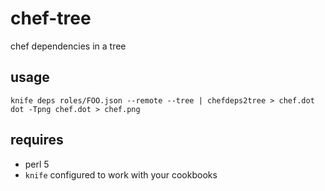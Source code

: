 # chef-tree

chef dependencies in a tree

## usage

	knife deps roles/FOO.json --remote --tree | chefdeps2tree > chef.dot
	dot -Tpng chef.dot > chef.png

## requires

* perl 5
* `knife` configured to work with your cookbooks
